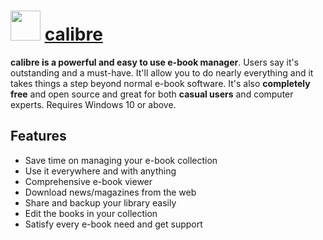 # <img src="https://cdn.jsdelivr.net/gh/chocolatey-community/chocolatey-packages@c8d48758cdc18d43e6c1525824720377c8b9ba24/icons/calibre.png" width="48" height="48"/> [calibre](https://chocolatey.org/packages/calibre)


**calibre is a powerful and easy to use e-book manager**. Users say it's outstanding and a must-have. It'll allow you to do nearly everything and it takes things a step beyond normal e-book software. It's also **completely free** and open source and great for both **casual users** and computer experts. Requires Windows 10 or above.

## Features
- Save time on managing your e-book collection
- Use it everywhere and with anything
- Comprehensive e-book viewer
- Download news/magazines from the web
- Share and backup your library easily
- Edit the books in your collection
- Satisfy every e-book need and get support

